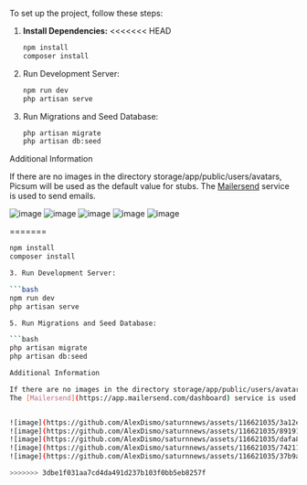 
To set up the project, follow these steps:

1. **Install Dependencies:**
<<<<<<< HEAD

   ```bash
   npm install
   composer install

3. Run Development Server:

   ```bash
   npm run dev
   php artisan serve

5. Run Migrations and Seed Database:

   ```bash
   php artisan migrate
   php artisan db:seed

Additional Information

If there are no images in the directory storage/app/public/users/avatars, Picsum will be used as the default value for stubs.
The [Mailersend](https://app.mailersend.com/dashboard) service is used to send emails.


![image](https://github.com/AlexDismo/saturnnews/assets/116621035/3a12e836-5040-45c9-8808-82de45b230a8)
![image](https://github.com/AlexDismo/saturnnews/assets/116621035/89191525-ea13-41cc-89ef-85f3cc8a3b37)
![image](https://github.com/AlexDismo/saturnnews/assets/116621035/dafa8a8d-6a57-4263-9e89-3e16fde1af7c)
![image](https://github.com/AlexDismo/saturnnews/assets/116621035/74211d64-c7b0-47f9-8ef5-77a5d5a404af)
![image](https://github.com/AlexDismo/saturnnews/assets/116621035/37b9a903-bc2c-436e-9550-a8815b407822)

=======
   
   ```bash
   npm install
   composer install
   
3. Run Development Server:
   
   ```bash
   npm run dev
   php artisan serve
   
5. Run Migrations and Seed Database:
   
   ```bash
   php artisan migrate
   php artisan db:seed

Additional Information

If there are no images in the directory storage/app/public/users/avatars, Picsum will be used as the default value for stubs.
The [Mailersend](https://app.mailersend.com/dashboard) service is used to send emails.


![image](https://github.com/AlexDismo/saturnnews/assets/116621035/3a12e836-5040-45c9-8808-82de45b230a8)
![image](https://github.com/AlexDismo/saturnnews/assets/116621035/89191525-ea13-41cc-89ef-85f3cc8a3b37)
![image](https://github.com/AlexDismo/saturnnews/assets/116621035/dafa8a8d-6a57-4263-9e89-3e16fde1af7c)
![image](https://github.com/AlexDismo/saturnnews/assets/116621035/74211d64-c7b0-47f9-8ef5-77a5d5a404af)
![image](https://github.com/AlexDismo/saturnnews/assets/116621035/37b9a903-bc2c-436e-9550-a8815b407822)

>>>>>>> 3dbe1f031aa7cd4da491d237b103f0bb5eb8257f
